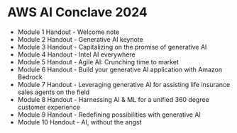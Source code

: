 # AWS AI Conclave 2024
- Module 1 Handout - Welcome note
- Module 2 Handout - Generative AI keynote
- Module 3 Handout - Capitalizing on the promise of generative AI
- Module 4 Handout - Intel AI everywhere
- Module 5 Handout - Agile AI: Crunching time to market
- Module 6 Handout - Build your generative AI application with Amazon Bedrock
- Module 7 Handout - Leveraging generative AI for assisting life insurance sales agents on the field
- Module 8 Handout - Harnessing AI & ML for a unified 360 degree customer experience
- Module 9 Handout - Redefining possibilities with generative AI
- Module 10 Handout - AI, without the angst

